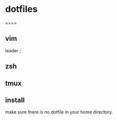 # dotfiles
====

## vim
leader ;

## zsh

## tmux

## install
make sure there is no dotfile in your home directory.
